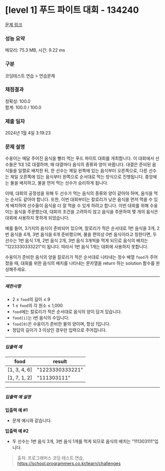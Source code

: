 # [level 1] 푸드 파이트 대회 - 134240 

[문제 링크](https://school.programmers.co.kr/learn/courses/30/lessons/134240) 

### 성능 요약

메모리: 75.3 MB, 시간: 9.22 ms

### 구분

코딩테스트 연습 > 연습문제

### 채점결과

정확성: 100.0<br/>합계: 100.0 / 100.0

### 제출 일자

2024년 1월 4일 3:19:23

### 문제 설명

<p>수웅이는 매달 주어진 음식을 빨리 먹는 푸드 파이트 대회를 개최합니다. 이 대회에서 선수들은 1대 1로 대결하며, 매 대결마다 음식의 종류와 양이 바뀝니다. 대결은 준비된 음식들을 일렬로 배치한 뒤, 한 선수는 제일 왼쪽에 있는 음식부터 오른쪽으로, 다른 선수는 제일 오른쪽에 있는 음식부터 왼쪽으로 순서대로 먹는 방식으로 진행됩니다. 중앙에는 물을 배치하고, 물을 먼저 먹는 선수가 승리하게 됩니다.</p>

<p>이때, 대회의 공정성을 위해 두 선수가 먹는 음식의 종류와 양이 같아야 하며, 음식을 먹는 순서도 같아야 합니다. 또한, 이번 대회부터는 칼로리가 낮은 음식을 먼저 먹을 수 있게 배치하여 선수들이 음식을 더 잘 먹을 수 있게 하려고 합니다. 이번 대회를 위해 수웅이는 음식을 주문했는데, 대회의 조건을 고려하지 않고 음식을 주문하여 몇 개의 음식은 대회에 사용하지 못하게 되었습니다.</p>

<p>예를 들어, 3가지의 음식이 준비되어 있으며, 칼로리가 적은 순서대로 1번 음식을 3개, 2번 음식을 4개, 3번 음식을 6개 준비했으며, 물을 편의상 0번 음식이라고 칭한다면, 두 선수는 1번 음식 1개, 2번 음식 2개, 3번 음식 3개씩을 먹게 되므로 음식의 배치는 "1223330333221"이 됩니다. 따라서 1번 음식 1개는 대회에 사용하지 못합니다.</p>

<p>수웅이가 준비한 음식의 양을 칼로리가 적은 순서대로 나타내는 정수 배열 <code>food</code>가 주어졌을 때, 대회를 위한 음식의 배치를 나타내는 문자열을 return 하는 solution 함수를 완성해주세요.</p>

<hr>

<h5>제한사항</h5>

<ul>
<li>2 ≤ <code>food</code>의 길이 ≤ 9</li>
<li>1 ≤ <code>food</code>의 각 원소 ≤ 1,000</li>
<li><code>food</code>에는 칼로리가 적은 순서대로 음식의 양이 담겨 있습니다.</li>
<li><code>food[i]</code>는 i번 음식의 수입니다.</li>
<li><code>food[0]</code>은 수웅이가 준비한 물의 양이며, 항상 1입니다.</li>
<li>정답의 길이가 3 이상인 경우만 입력으로 주어집니다.</li>
</ul>

<hr>

<h5>입출력 예</h5>
<table class="table">
        <thead><tr>
<th>food</th>
<th>result</th>
</tr>
</thead>
        <tbody><tr>
<td>[1, 3, 4, 6]</td>
<td>"1223330333221"</td>
</tr>
<tr>
<td>[1, 7, 1, 2]</td>
<td>"111303111"</td>
</tr>
</tbody>
      </table>
<hr>

<h5>입출력 예 설명</h5>

<p><strong>입출력 예 #1</strong></p>

<ul>
<li>문제 예시와 같습니다.</li>
</ul>

<p><strong>입출력 예 #2</strong></p>

<ul>
<li>두 선수는 1번 음식 3개, 3번 음식 1개를 먹게 되므로 음식의 배치는 "111303111"입니다.</li>
</ul>


> 출처: 프로그래머스 코딩 테스트 연습, https://school.programmers.co.kr/learn/challenges